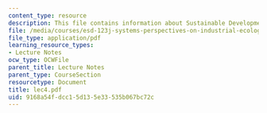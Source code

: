 ```yaml
---
content_type: resource
description: This file contains information about Sustainable Development.
file: /media/courses/esd-123j-systems-perspectives-on-industrial-ecology-spring-2006/9168a54fdcc15d135e33535b067bc72c_lec4.pdf
file_type: application/pdf
learning_resource_types:
- Lecture Notes
ocw_type: OCWFile
parent_title: Lecture Notes
parent_type: CourseSection
resourcetype: Document
title: lec4.pdf
uid: 9168a54f-dcc1-5d13-5e33-535b067bc72c
---
```

